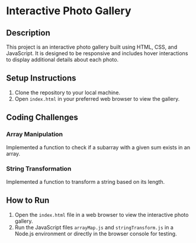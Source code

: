 # Interactive Photo Gallery

## Description
This project is an interactive photo gallery built using HTML, CSS, and JavaScript. It is designed to be responsive and includes hover interactions to display additional details about each photo.

## Setup Instructions
1. Clone the repository to your local machine.
2. Open `index.html` in your preferred web browser to view the gallery.

## Coding Challenges
### Array Manipulation
Implemented a function to check if a subarray with a given sum exists in an array. 

### String Transformation
Implemented a function to transform a string based on its length.

## How to Run
1. Open the `index.html` file in a web browser to view the interactive photo gallery.
2. Run the JavaScript files `arrayMap.js` and `stringTransform.js` in a Node.js environment or directly in the browser console for testing.
